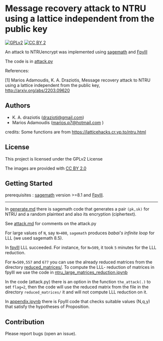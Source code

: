 # Message recovery attack to NTRU using a lattice independent from the public key


[![GPLv2](https://img.shields.io/badge/license-GPLv2-lightgrey.svg)](https://opensource.org/licenses/GPL-2.0)
[![CC BY 2](https://img.shields.io/badge/License-CC_BY_2.0-lightgrey.svg)](https://creativecommons.org/licenses/by/2.0/)

An attack to NTRUencrypt was implemented using [sagemath](https://www.sagemath.org/) and [Fpylll](https://github.com/fplll/fpylll)

The code is in [attack.py](./attack.py)

References:

[1] Marios Adamoudis, K. A. Draziotis, Message recovery attack to NTRU using a lattice independent from the public key, http://arxiv.org/abs/2203.09620


## Authors

* K. A. draziotis (drazioti@gmail.com)
* Marios Adamoudis (marios.p7@hotmail.com )

credits: Some functions are from https://latticehacks.cr.yp.to/ntru.html

## License

This project is licensed under the GPLv2 License

The images are provided with [CC BY 2.0](https://creativecommons.org/licenses/by/2.0/)

## Getting Started


prerequisites : [sagemath](https://www.sagemath.org/) version >=8.1 and  [Fpylll](https://github.com/fplll/fpylll).

-----

In [generate.md](./generate.md) there is  sagemath code that generates a pair ```(pk,sk)``` for NTRU and a random plaintext and also its encryption (ciphertext).

See [attack.md](./attack.md) for comments on the attack.py

For large values of ```N```, say ```N>400```, ```sagemath``` produces _babai's infinite loop_ for LLL (we used sagemath 8.5).

In [fpylll](https://github.com/fplll/fpylll) LLL succeeded. For instance, for ```N=509```, it took ```5``` minutes for the LLL reduction.

For ```N=509,557``` and ```677``` you can use the already reduced matrices from the directory [reduced_matrices/](./reduced_matrices). To compute the LLL- reduction of matrices in fpylll we use the code in [ntru_large_matrices_reduction.ipynb](./ntru_large_matrices_reduction.ipynb)

In the code (attack.py) there is an option in the function ```the_attack(.)``` to set ```flag=2```, then the code will use the reduced matrix from the file in the directory ```reduced_matrices/``` it and will not compute LLL reduction on it.

In [appendix.ipynb](./appendix.ipynb) there is  Fpylll code that checks suitable values (N,q,y) that satisfy the hypotheses of 
Proposition.

## Contribution
Please report bugs (open an issue).
